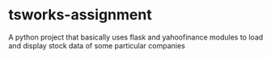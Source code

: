 # tsworks-assignment
A python project that basically uses flask and yahoofinance modules to load and display stock data of some particular companies
